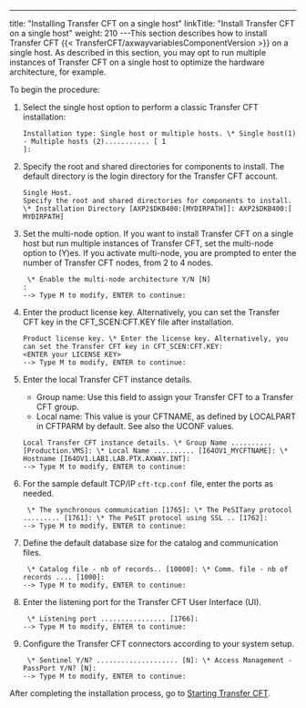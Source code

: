 ---
title: "Installing Transfer CFT on a single host"
linkTitle: "Install Transfer CFT on a single host"
weight: 210
---This section describes how to install Transfer CFT {{< TransferCFT/axwayvariablesComponentVersion  >}} on a single host. As described in this section, you may opt to run multiple instances of Transfer CFT on a single host to optimize the hardware architecture, for example.

To begin the procedure:

1. Select the single host option to perform a classic Transfer CFT installation:
    ```
    Installation type: Single host or multiple hosts. \* Single host(1) - Multiple hosts (2)........... [ 1
    ]:
    ```
1. Specify the root and shared directories for components to install. The default directory is the login directory for the Transfer CFT account.
    ```
    Single Host.
    Specify the root and shared directories for components to install. \* Installation Directory [AXP2$DKB400:[MYDIRPATH]]: AXP2$DKB400:[ MYDIRPATH]
    ```
1. Set the multi-node option. If you want to install Transfer CFT on a single host but run multiple instances of Transfer CFT, set the multi-node option to (Y)es. If you activate multi-node, you are prompted to enter the number of Transfer CFT nodes, from 2 to 4 nodes.
    ```
     \* Enable the multi-node architecture Y/N [N]
    :
    --> Type M to modify, ENTER to continue:
    ```
1. Enter the product license key. Alternatively, you can set the Transfer CFT key in the CFT_SCEN:CFT.KEY file after installation.
    ```
    Product license key. \* Enter the license key. Alternatively, you can set the Transfer CFT key in CFT_SCEN:CFT.KEY:
    <ENTER your LICENSE KEY>
    --> Type M to modify, ENTER to continue:
    ```
1. Enter the local Transfer CFT instance details.
    -   Group name: Use this field to assign your Transfer CFT to a Transfer CFT group.
    -   Local name: This value is your CFTNAME, as defined by LOCALPART in CFTPARM by default. See also the UCONF values.

    ```
    Local Transfer CFT instance details. \* Group Name .......... [Production.VMS]: \* Local Name .......... [I64OV1_MYCFTNAME]: \* Hostname [I64OV1.LAB1.LAB.PTX.AXWAY.INT]:
    --> Type M to modify, ENTER to continue:
    ```
1. For the sample default TCP/IP `cft-tcp.conf `file, enter the ports as needed.
    ```
     \* The synchronous communication [1765]: \* The PeSITany protocol ......... [1761]: \* The PeSIT protocol using SSL .. [1762]:
    --> Type M to modify, ENTER to continue:
    ```
1. Define the default database size for the catalog and communication files.
    ```
     \* Catalog file - nb of records.. [10000]: \* Comm. file - nb of records .... [1000]:
    --> Type M to modify, ENTER to continue:
    ```
1. Enter the listening port for the Transfer CFT User Interface (UI).
    ```
     \* Listening port ................ [1766]:
    --> Type M to modify, ENTER to continue:
    ```
1. Configure the Transfer CFT connectors according to your system setup.
    ```
     \* Sentinel Y/N? .................... [N]: \* Access Management - PassPort Y/N? [N]:
    --> Type M to modify, ENTER to continue:
    ```

After completing the installation process, go to [Starting Transfer CFT]().
